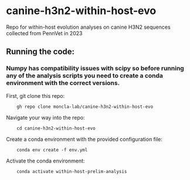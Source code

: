 # canine-h3n2-within-host-evo
Repo for within-host evolution analyses on canine H3N2 sequences collected from PennVet in 2023

## Running the code:

### Numpy has compatibility issues with scipy so before running any of the analysis scripts you need to create a conda environment with the correct versions.

First, git clone this repo:

		gh repo clone moncla-lab/canine-h3n2-within-host-evo

Navigate your way into the repo:

		cd canine-h3n2-within-host-evo
		
Create a conda environment with the provided configuration file:

		conda env create -f env.yml
		
Activate the conda environment:

		conda activate within-host-prelim-analysis
